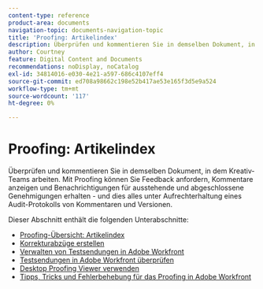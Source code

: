 ```yaml
---
content-type: reference
product-area: documents
navigation-topic: documents-navigation-topic
title: 'Proofing: Artikelindex'
description: Überprüfen und kommentieren Sie in demselben Dokument, in dem Kreativ-Teams arbeiten. Mit dem Workfront-Proofing können Sie Feedback anfordern, Kommentare anzeigen und Benachrichtigungen für ausstehende und abgeschlossene Genehmigungen erhalten - und dies alles unter Aufrechterhaltung eines Audit-Protokolls von Kommentaren und Versionen.
author: Courtney
feature: Digital Content and Documents
recommendations: noDisplay, noCatalog
exl-id: 34814016-e030-4e21-a597-686c4107eff4
source-git-commit: ed708a98662c198e52b417ae53e165f3d5e9a524
workflow-type: tm+mt
source-wordcount: '117'
ht-degree: 0%

---
```


# Proofing: Artikelindex

<!-- Audited: 12/2023 -->

Überprüfen und kommentieren Sie in demselben Dokument, in dem Kreativ-Teams arbeiten. Mit Proofing können Sie Feedback anfordern, Kommentare anzeigen und Benachrichtigungen für ausstehende und abgeschlossene Genehmigungen erhalten - und dies alles unter Aufrechterhaltung eines Audit-Protokolls von Kommentaren und Versionen.

Dieser Abschnitt enthält die folgenden Unterabschnitte:

* [Proofing-Übersicht: Artikelindex](../../review-and-approve-work/proofing/proofing-overview/proofing-basics.md)
* [Korrekturabzüge erstellen](../../review-and-approve-work/proofing/creating-proofs-within-workfront/create-proofs-in-wf.md)
* [Verwalten von Testsendungen in Adobe Workfront](../../review-and-approve-work/proofing/managing-proofs-within-workfront/manage-proofs-in-wf.md)
* [Testsendungen in Adobe Workfront überprüfen](../../review-and-approve-work/proofing/reviewing-proofs-within-workfront/review-proofs-in-wf.md)
* [Desktop Proofing Viewer verwenden](/help/quicksilver/review-and-approve-work/proofing/use-the-desktop-proofing-viewer/use-desktop-proofing-viewer.md)
* [Tipps, Tricks und Fehlerbehebung für das Proofing in Adobe Workfront](../../review-and-approve-work/proofing/tips-tricks-and-troubleshooting/tips-tricks-troubleshooting-proofing.md)
